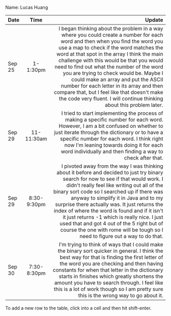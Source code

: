 Name: Lucas Huang

| Date   |    Time     |                                                                                                                                                                                                                                                                                                                                                                                                                                                                                                                                                                  Update |
|:-------|:-----------:|------------------------------------------------------------------------------------------------------------------------------------------------------------------------------------------------------------------------------------------------------------------------------------------------------------------------------------------------------------------------------------------------------------------------------------------------------------------------------------------------------------------------------------------------------------------------:|
| Sep 25 |  1-1:30pm   | I began thinking about the problem in a way where you could create a number for each word and then when you find the word you use a map to check if the word matches the word at that spot in the array I think the main challenge with this would be that you would need to find out what the number of the word you are trying to check would be. Maybe I could make an array and put the ASCII number for each letter in its array and then compare that, but I feel like that doesn't make the code very fluent. I will continue thinking about this problem later. |
| Sep 29 | 11-11:30am  |                                                                                                                                                                                                                                   I tried to start implementing the process of making a specific number for each word. However, I am a bit confused on whether to just iterate through the dictionary or to have a specific number for each word. I think right now I'm leaning towards doing it for each word individually and then finding a way to check after that. |
| Sep 29 | 8:30-9:30pm |            I pivoted away from the way I was thinking about it before and decided to just try binary search for now to see if that would work. I didn't really feel like writing out all of the binary sort code so I searched up if there was anyway to simplify it in Java and to my surprise there actually was. It just returns the index of where the word is found and if it isn't it just returns -1 which is really nice. I just used that and got 4 out of the 5 right but of course the one with rome will be tough so I need to figure out a way to do that. |
| Sep 30 | 7:30-8:30pm |                                                                                                                                          I'm trying to think of ways that I could make the binary sort quicker in general. I think the best way for that is finding the first letter of the word you are checking and then having constants for when that letter in the dictionary starts in finishes which greatly shortens the amount you have to search through. I feel like this is a lot of work though so I am pretty sure this is the wrong way to go about it.  |


To add a new row to the table, click into a cell and then hit shift-enter.